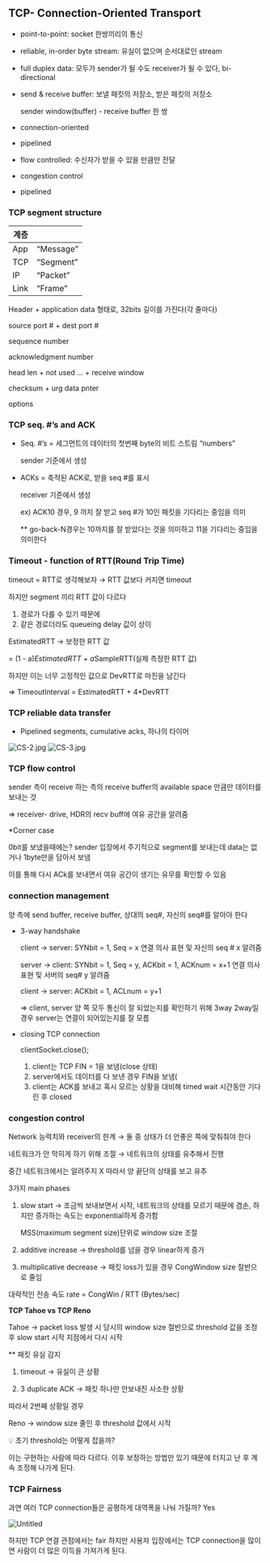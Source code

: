 ## TCP- Connection-Oriented Transport

- point-to-point: socket 한쌍끼리의 통신
- reliable, in-order byte stream: 유실이 없으며 순서대로인 stream
- full duplex data: 모두가 sender가 될 수도 receiver가 될 수 있다, bi-directional
- send & receive buffer: 보낼 패킷의 저장소, 받은 패킷의 저장소
    
    sender window(buffer) - receive buffer 한 쌍
    
- connection-oriented
- pipelined
- flow controlled: 수신자가 받을 수 있을 만큼만 전달
- congestion control
- pipelined

### TCP segment structure

| 계층 |  |
| --- | --- |
| App | “Message” |
| TCP | “Segment” |
| IP | “Packet” |
| Link | “Frame” |

Header + application data 형태로, 32bits 길이를 가진다(각 줄마다)

source port # + dest port #

sequence number

acknowledgment number

head len + not used … + receive window

checksum + urg data pnter

options

### TCP seq. #’s and ACK

- Seq. #’s = 세그먼트의 데이터의 첫번째 byte의 비트 스트림 “numbers”
    
    sender 기준에서 생성
    
- ACKs = 축적된 ACK로, 받을 seq #를 표시
    
    receiver 기준에서 생성
    
    ex) ACK10 경우, 9 까지 잘 받고 seq #가 10인 패킷을 기다리는 중임을 의미
    
    ** go-back-N경우는 10까지를 잘 받았다는 것을 의미하고 11을 기다리는 중임을 의미한다
    

### Timeout - function of RTT(Round Trip Time)

timeout = RTT로 생각해보자 → RTT 값보다 커지면 timeout

하지만 segment 끼리 RTT 값이 다르다

1. 경로가 다를 수 있기 때문에
2. 같은 경로더라도 queueing delay 값이 상이

EstimatedRTT → 보정한 RTT 값

= (1 - a)*EstimatedRTT + a*SampleRTT(실제 측정한 RTT 값)

하지만 이는 너무 고정적인 값으로 DevRTT로 마진을 남긴다

⇒ TimeoutInterval = EstimatedRTT + 4*DevRTT

### TCP reliable data transfer

- Pipelined segments, cumulative acks, 하나의 타이머

![CS-2.jpg](https://prod-files-secure.s3.us-west-2.amazonaws.com/723c7bb9-e0a4-4b40-b307-256af13a4052/ca99567e-4065-4e91-957d-419538222cb2/CS-2.jpg)
![CS-3.jpg](https://prod-files-secure.s3.us-west-2.amazonaws.com/723c7bb9-e0a4-4b40-b307-256af13a4052/1771f0f6-bb7d-4451-9bce-0566cf4c71a2/e5b77d46-8956-4774-84d7-b111e48e3040.png)


### TCP flow control

sender 측이 receive 하는 측의 receive buffer의 available space 만큼만 데이터를 보내는 것

⇒ receiver- drive, HDR의 recv buff에 여유 공간을 알려줌

*Corner case

0bit를 보냈을때에는? sender 입장에서 주기적으로 segment를 보내는데 data는 없거나 1byte만을 담아서 보냄

이를 통해 다시 ACk를 보내면서 여유 공간이 생기는 유무를 확인할 수 있음

### connection management

양 측에 send buffer, receive buffer, 상대의 seq#, 자신의 seq#를 알아야 한다

- 3-way handshake
    
    client → server: SYNbit = 1, Seq = x 연결 의사 표현 및 자신의 seq # x 알려줌
    
    server → client: SYNbit = 1, Seq = y, ACKbit = 1, ACKnum = x+1 
    연결 의사 표현 및 서버의 seq# y 알려줌
    
    client → server: ACKbit = 1, ACLnum = y+1
    
    ⇒ client, server 양 쪽 모두 통신이 잘 되었는지를 확인하기 위해 3way
    2way일 경우 server는 연결이 되어있는지를 잘 모름
    
- closing TCP connection
    
    clientSocket.close();
    
    1. client는 TCP FIN = 1을 보냄(close 상태)
    2. server에서도 데이터를 다 보낸 경우 FIN을 보냄(
    3. client는 ACK를 보내고 혹시 모르는 상황을 대비해 timed wait 시간동안 기다린 후 closed

### congestion control

Network 능력치와 receiver의 한계 → 둘 중 상태가 더 안좋은 쪽에 맞춰줘야 한다

네트워크가 안 막히게 하기 위해 조절 →  네트워크의 상태를 유추해서 진행

중간 네트워크에서는 알려주지 X 따라서 양 끝단의 상태를 보고 유추

3가지 main phases

1. slow start → 조금씩 보내보면서 시작, 네트워크의 상태를 모르기 때문에 겸손, 하지만 증가하는 속도는 exponential하게 증가함
    
    MSS(maximum segment size)단위로 window size 조절
    
2. additive increase → threshold를 넘을 경우 linear하게 증가
3. multiplicative decrease → 패킷 loss가 있을 경우 CongWindow size 절반으로 줄임

대략적인 전송 속도 rate = CongWin / RTT (Bytes/sec)

**TCP Tahoe vs TCP Reno**

Tahoe → packet loss 발생 시 당시의 window size 절반으로 threshold 값을 조정 후 slow start 시작 지점에서 다시 시작

** 패킷 유실 감지 

1. timeout → 유실이 큰 상황

2. 3 duplicate ACK → 패킷 하나만 안보내진 사소한 상황

따라서 2번째 상황일 경우

Reno → window size 줄인 후 threshold 값에서 시작

<aside>
💡  초기 threshold는 어떻게 잡을까?

이는 구현하는 사람에 따라 다르다. 이후 보정하는 방법만 있기 때문에 터지고 난 후 계속 조정해 나가게 된다.

</aside>

### TCP Fairness

과연 여러 TCP connection들은 공평하게 대역폭을 나눠 가질까? Yes

![Untitled](https://prod-files-secure.s3.us-west-2.amazonaws.com/723c7bb9-e0a4-4b40-b307-256af13a4052/6f05908b-8caa-47a0-92d1-4c560e7c8efc/Untitled.png)

하지만 TCP 연결 관점에서는 fair 하지만 사용자 입장에서는 TCP connection을 많이 연 사람이 더 많은 이득을 가져가게 된다.
